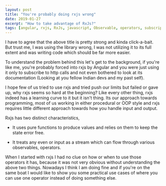 ```yaml
---
layout: post
title: "You're probably doing rxjs wrong"
date: 2019-01-27
excerpt: "How to take advantage of RxJs?"
tags: [angular, rxjs, RxJs, javascript, Observable, operators, subscription, streams]
---
```

I have to agree that the above title is pretty strong and kinda click-a-bait. But trust me, I was using the library wrong, I was not utilizing it to its full extent and was writing code which should be far more easier.

To understand the problem behind this let's get to the background, if you're like me, you're probably forced into rxjs by Angular and you were just using it only to subscribe to http calls and not even bothered to look at its documentation (Looking at you fellow Indian devs and my past self).

I hope few of us tried to use rxjs and tried push our limits but failed or gave up, why rxjs seems so hard at the beginning? Like every other thing, rxjs indeed has a learning curve to it but it isn't thing. Its our approach towards programming, most of us working in either procedural or OOP style and rxjs requires little different approach towards how you handle input and output.

 Rxjs has two distinct characteristics,
 
 - It uses pure functions to produce values and relies on them to keep the state error free.
 
 - It treats any even or input as a stream which can flow through various observables, operators.
 
 When I started with rxjs I had no clue on how or when to use those operators it has, because it was not very obvious without understanding the above two things. Nowadays I think I am doing fine and if you're on the same boat I would like to show you some practical use cases of where you can use one operator instead of doing something else.
 
 